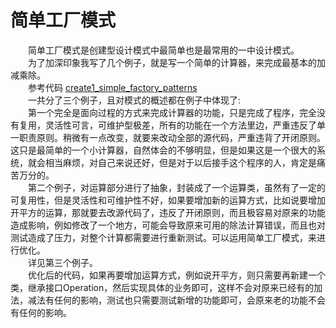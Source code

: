 # 简单工厂模式


&emsp;&emsp;简单工厂模式是创建型设计模式中最简单也是最常用的一中设计模式。<br>
&emsp;&emsp;为了加深印象我写了几个例子，就是写一个简单的计算器，来完成最基本的加减乘除。<br>
&emsp;&emsp;参考代码 [create1_simple_factory_patterns](https://github.com/zhangonga/design-patterns/tree/master/src/main/java/tech/zg/patterns/create/create1_simple_factory_patterns)<br>
&emsp;&emsp;一共分了三个例子，且对模式的概述都在例子中体现了:<br>
&emsp;&emsp;第一个完全是面向过程的方式来完成计算器的功能，只是完成了程序，完全没有复用，灵活性可言，可维护型极差，所有的功能在一个方法里边，严重违反了单一职责原则。稍微有一点改变，就要来改动全部的源代码，严重违背了开闭原则。这只是最简单的一个小计算器，自然体会的不够明显，但是如果这是一个很大的系统，就会相当麻烦，对自己来说还好，但是对于以后接手这个程序的人，肯定是痛苦万分的。<br>
&emsp;&emsp;第二个例子，对运算部分进行了抽象，封装成了一个运算类，虽然有了一定的可复用性，但是灵活性和可维护性不好，如果要增加新的运算方式，比如说要增加开平方的运算，那就要去改源代码了，违反了开闭原则，而且极容易对原来的功能造成影响，例如修改了一个地方，可能会导致原来可用的除法计算错误，而且也对测试造成了压力，对整个计算都需要进行重新测试。可以运用简单工厂模式，来进行优化。<br>
&emsp;&emsp;详见第三个例子。<br>
&emsp;&emsp;优化后的代码，如果再要增加运算方式，例如说开平方，则只需要再新建一个类，继承接口Operation，然后实现具体的业务即可，这样不会对原来已经有的加法，减法有任何的影响，测试也只需要测试新增的功能即可，会原来老的功能不会有任何的影响。